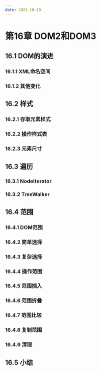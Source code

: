 ```yaml
---
date: 2021-10-19
---
```


# 第16章 DOM2和DOM3

## 16.1 DOM的演进

### 16.1.1 XML命名空间

### 16.1.2 其他变化

## 16.2 样式

### 16.2.1 存取元素样式

### 16.2.2 操作样式表

### 16.2.3 元素尺寸

## 16.3 遍历

### 16.3.1 NodeIterator

### 16.3.2 TreeWalker

## 16.4 范围

### 16.4.1 DOM范围

### 16.4.2 简单选择

### 16.4.3 复杂选择

### 16.4.4 操作范围

### 16.4.5 范围插入

### 16.4.6 范围折叠

### 16.4.7 范围比较

### 16.4.8 复制范围

### 16.4.9 清理

## 16.5 小结
